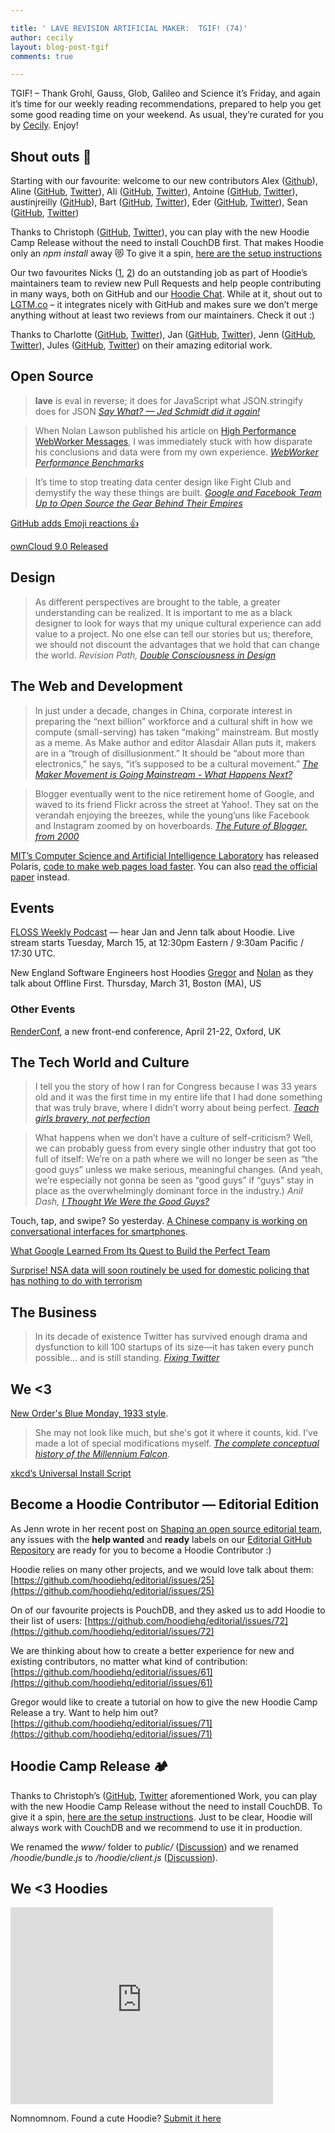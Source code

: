 ```yaml
---

title: ' LAVE REVISION ARTIFICIAL MAKER:  TGIF! (74)'
author: cecily
layout: blog-post-tgif
comments: true

---
```



TGIF! – Thank Grohl, Gauss, Glob, Galileo and Science it’s Friday, and again it’s time for our weekly reading recommendations, prepared to help you get some good reading time on your weekend. As usual, they’re curated for you by [Cecily](http://twitter.com/skeskali). Enjoy!

## Shout outs 📣

Starting with our favourite: welcome to our new contributors Alex ([Github](https://github.com/alexeyzab)), Aline ([GitHub](https://github.com/AlineBastos), [Twitter](https://twitter.com/AlineBastos)), Ali ([GitHub](https://github.com/alisabzevari), [Twitter](https://twitter.com/alisabzevari)), Antoine ([GitHub](https://github.com/antoinelyset), [Twitter](https://twitter.com/antoinelyset)), austinjreilly ([GitHub](https://github.com/austinjreilly)), Bart ([GitHub](https://github.com/bartw), [Twitter](https://twitter.com/BartWijnants)), Eder ([GitHub](https://github.com/ederribeiro), [Twitter](https://twitter.com/ApuSoft)), Sean ([GitHub](https://github.com/seanjohnite), [Twitter](https://twitter.com/seanjohnite))

Thanks to Christoph ([GitHub](https://github.com/christophwitzko), [Twitter](https://twitter.com/christophwitzko)), you can play with the new Hoodie Camp Release without the need to install CouchDB first. That makes Hoodie only an *npm install* away 😻 To give it a spin, [here are the setup instructions](https://github.com/hoodiehq/hoodie-app-tracker/tree/tent-pouchdb#setup)

Our two favourites Nicks ([1](https://github.com/hipsterbrown), [2](https://github.com/nickcolley)) do an outstanding job as part of Hoodie’s maintainers team to review new Pull Requests and help people contributing in many ways, both on GitHub and our [Hoodie Chat](http://hood.ie/chat/). While at it, shout out to [LGTM.co](https://lgtm.co/) – it integrates nicely with GitHub and makes sure we don’t merge anything without at least two reviews from our maintainers. Check it out :)

Thanks to Charlotte ([GitHub](github.com/Charlotteis), [Twitter](github.com/Charlotteis)), Jan ([GitHub](https://github.com/janl), [Twitter](https://twitter.com/janl)), Jenn ([GitHub](https://github.com/renrutnnej), [Twitter](https://twitter.com/jennwrites)), Jules ([GitHub](https://github.com/jo-porter), [Twitter](https://twitter.com/ExactlyJ)) on their amazing editorial work.

## Open Source

> **lave** is eval in reverse; it does for JavaScript what JSON.stringify does for JSON
<cite>[Say What? — Jed Schmidt did it again!](https://github.com/jed/lave)</cite>

> When Nolan Lawson published his article on [High Performance WebWorker Messages](http://nolanlawson.com/2016/02/29/high-performance-web-worker-messages/ "High-performance Web Worker messages | Read the Tea Leaves"), I was immediately stuck with how disparate his conclusions and data were from my own experience.
<cite>[WebWorker Performance Benchmarks](http://blog.isleofcode.com/webworker-performance-benchmarks-2/)</cite>

> It’s time to stop treating data center design like Fight Club and demystify the way these things are built. 
<cite>[Google and Facebook Team Up to Open Source the Gear Behind Their Empires](http://www.wired.com/2016/03/google-facebook-designing-open-source-data-center-gear-together/)</cite>

[GitHub adds Emoji reactions 👍](https://github.com/blog/2119-pull-request-and-issue-reactions)

[ownCloud 9.0 Released](https://owncloud.org/blog/owncloud-server-9-0-released/)

## Design

> As different perspectives are brought to the table, a greater understanding can be realized. It is important to me as a black designer to look for ways that my unique cultural experience can add value to a project. No one else can tell our stories but us; therefore, we should not discount the advantages that we hold that can change the world. 
<cite>Revision Path, [Double Consciousness in Design](http://revisionpath.com/double-consciousness-in-design/)</cite>

## The Web and Development

>In just under a decade, changes in China, corporate interest in preparing the “next billion” workforce and a cultural shift in how we compute (small-serving) has taken “making” mainstream. But mostly as a meme. As Make author and editor Alasdair Allan puts it, makers are in a “trough of disillusionment.” It should be “about more than electronics,” he says, “it’s supposed to be a cultural movement.”
<cite>[The Maker Movement is Going Mainstream - What Happens Next?](http://recode.net/2016/03/08/the-maker-movement-is-going-mainstream-what-happens-next/)</cite>

>Blogger eventually went to the nice retirement home of Google, and waved to its friend Flickr across the street at Yahoo!. They sat on the verandah enjoying the breezes, while the young’uns like Facebook and Instagram zoomed by on hoverboards.
<cite>[The Future of Blogger, from 2000](https://medium.com/@megnut/the-future-of-blogger-from-2000-7c3cca4440ca#.bz7vqsn91)</cite>

[MIT’s Computer Science and Artificial Intelligence Laboratory](https://www.csail.mit.edu) has released Polaris,  [code to make web pages load faster](http://gizmodo.com/new-mit-code-makes-web-pages-load-34-percent-faster-in-1763744831?utm_campaign=socialflow_io9_twitter&utm_source=io9_twitter&utm_medium=socialflow). You can also [read the official paper](http://mickens.seas.harvard.edu/files/mickens/files/polaris.pdf) instead.

## Events

[FLOSS Weekly Podcast](https://www.twit.tv/shows/floss-weekly) — hear Jan and Jenn talk about Hoodie. Live stream starts Tuesday, March 15, at 12:30pm Eastern / 9:30am Pacific / 17:30 UTC.

New England Software Engineers host Hoodies [Gregor](https://twitter.com/gr2m) and [Nolan](https://twitter.com/nolanlawson) as they talk about Offline First. Thursday, March 31, Boston (MA), US

### Other Events

[RenderConf](http://2016.render-conf.com/), a new front-end conference, April 21-22, Oxford, UK

## The Tech World and Culture

>I tell you the story of how I ran for Congress because I was 33 years old and it was the first time in my entire life that I had done something that was truly brave, where I didn’t worry about being perfect.
<cite>[Teach girls bravery, not perfection](http://www.ted.com/talks/reshma_saujani_teach_girls_bravery_not_perfection/transcript?language=en)</cite>

>What happens when we don’t have a culture of self-criticism? Well, we can probably guess from every single other industry that got too full of itself: We’re on a path where we will no longer be seen as “the good guys” unless we make serious, meaningful changes. (And yeah, we’re especially not gonna be seen as “good guys” if “guys” stay in place as the overwhelmingly dominant force in the industry.)
<cite>Anil Dash, [I Thought We Were the Good Guys?](https://medium.com/humane-tech/i-thought-we-re-the-good-guys-852ff9ebd246#.3r6qlcmnc)</cite>

Touch, tap, and swipe? So yesterday. [A Chinese company is working on conversational interfaces for smartphones](https://www.technologyreview.com/s/600766/10-breakthrough-technologies-2016-conversational-interfaces/).

[What Google Learned From Its Quest to Build the Perfect Team](http://www.nytimes.com/2016/02/28/magazine/what-google-learned-from-its-quest-to-build-the-perfect-team.html)

[Surprise! NSA data will soon routinely be used for domestic policing that has nothing to do with terrorism](https://www.washingtonpost.com/news/the-watch/wp/2016/03/10/surprise-nsa-data-will-soon-routinely-be-used-for-domestic-policing-that-has-nothing-to-do-with-terrorism/)


## The Business

> In its decade of existence Twitter has survived enough drama and dysfunction to kill 100 startups of its size—it has taken every punch possible... and is still standing.
<cite>[Fixing Twitter](http://fortune.com/fixing-twitter-jack-dorsey/)</cite>

## We <3

[New Order's Blue Monday, 1933 style](http://www.synthtopia.com/content/2016/03/07/orkestra-obsolete-performs-blue-monday-1933-style/). 

> She may not look like much, but she's got it where it counts, kid. I've made a lot of special modifications myself. 
<cite>[The complete conceptual history of the Millennium Falcon](http://kitbashed.com/blog/a-complete-history-of-the-millennium-falcon).</cite>

[xkcd’s Universal Install Script](http://xkcd.com/1654/)


## Become a Hoodie Contributor — Editorial Edition

As Jenn wrote in her recent post on [Shaping an open source editorial team](http://hood.ie/blog/shaping-an-open-source-editorial-team.html), any issues with the **help wanted** and **ready** labels on our [Editorial GitHub Repository](https://github.com/hoodiehq/editorial/issues?q=is%3Aopen+is%3Aissue+label%3A%22help+wanted%22+label%3Aready) are ready for you to become a Hoodie Contributor :)

Hoodie relies on many other projects, and we would love talk about them: [https://github.com/hoodiehq/editorial/issues/25](https://github.com/hoodiehq/editorial/issues/25)

On of our favourite projects is PouchDB, and they asked us to add Hoodie to their list of users: [https://github.com/hoodiehq/editorial/issues/72](https://github.com/hoodiehq/editorial/issues/72)

We are thinking about how to create a better experience for new and existing contributors, no matter what kind of contribution: [https://github.com/hoodiehq/editorial/issues/61](https://github.com/hoodiehq/editorial/issues/61)

Gregor would like to create a tutorial on how to give the new Hoodie Camp Release a try. Want to help him out? [https://github.com/hoodiehq/editorial/issues/71](https://github.com/hoodiehq/editorial/issues/71)

## Hoodie Camp Release 🏕

Thanks to Christoph’s ([GitHub](https://github.com/christophwitzko), [Twitter](https://twitter.com/christophwitzko) aforementioned Work, you can play with the new Hoodie Camp Release without the need to install CouchDB. To give it a spin, [here are the setup instructions](https://github.com/hoodiehq/hoodie-app-tracker/tree/tent-pouchdb#setup). Just to be clear, Hoodie will always work with CouchDB and we recommend to use it in production.

We renamed the *www/* folder to *public/* ([Discussion](https://github.com/hoodiehq/hoodie-server/issues/436)) and we renamed */hoodie/bundle.js* to */hoodie/client.js* ([Discussion](https://github.com/hoodiehq/discussion/issues/89)).

## We <3 Hoodies
 
<iframe width="420" height="315" src="https://www.youtube.com/embed/vefA8fwBbMY" frameborder="0" allowfullscreen></iframe>
 
Nomnomnom. Found a cute Hoodie? [Submit it here](http://meetthehoodies.tumblr.com/submit)
